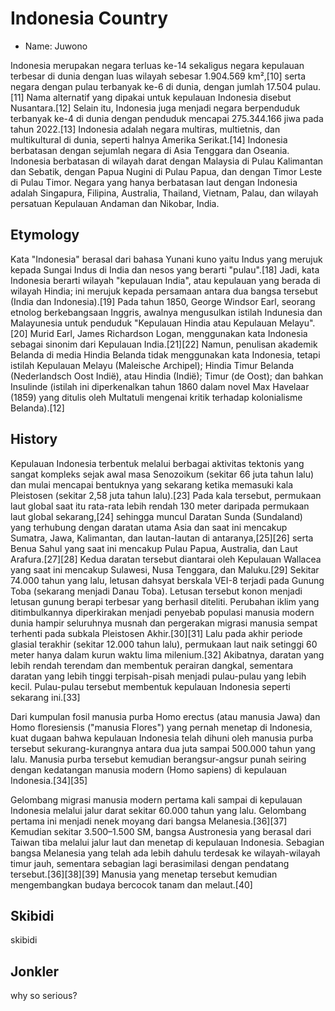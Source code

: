 # Indonesia Country

- Name: Juwono

Indonesia merupakan negara terluas ke-14 sekaligus negara kepulauan terbesar di dunia dengan luas wilayah sebesar 1.904.569 km²,[10] serta negara dengan pulau terbanyak ke-6 di dunia, dengan jumlah 17.504 pulau.[11] Nama alternatif yang dipakai untuk kepulauan Indonesia disebut Nusantara.[12] Selain itu, Indonesia juga menjadi negara berpenduduk terbanyak ke-4 di dunia dengan penduduk mencapai 275.344.166 jiwa pada tahun 2022.[13] Indonesia adalah negara multiras, multietnis, dan multikultural di dunia, seperti halnya Amerika Serikat.[14] Indonesia berbatasan dengan sejumlah negara di Asia Tenggara dan Oseania. Indonesia berbatasan di wilayah darat dengan Malaysia di Pulau Kalimantan dan Sebatik, dengan Papua Nugini di Pulau Papua, dan dengan Timor Leste di Pulau Timor. Negara yang hanya berbatasan laut dengan Indonesia adalah Singapura, Filipina, Australia, Thailand, Vietnam, Palau, dan wilayah persatuan Kepulauan Andaman dan Nikobar, India.

## Etymology
Kata "Indonesia" berasal dari bahasa Yunani kuno yaitu Indus yang merujuk kepada Sungai Indus di India dan nesos yang berarti "pulau".[18] Jadi, kata Indonesia berarti wilayah "kepulauan India", atau kepulauan yang berada di wilayah Hindia; ini merujuk kepada persamaan antara dua bangsa tersebut (India dan Indonesia).[19] Pada tahun 1850, George Windsor Earl, seorang etnolog berkebangsaan Inggris, awalnya mengusulkan istilah Indunesia dan Malayunesia untuk penduduk "Kepulauan Hindia atau Kepulauan Melayu".[20] Murid Earl, James Richardson Logan, menggunakan kata Indonesia sebagai sinonim dari Kepulauan India.[21][22] Namun, penulisan akademik Belanda di media Hindia Belanda tidak menggunakan kata Indonesia, tetapi istilah Kepulauan Melayu (Maleische Archipel); Hindia Timur Belanda (Nederlandsch Oost Indië), atau Hindia (Indië); Timur (de Oost); dan bahkan Insulinde (istilah ini diperkenalkan tahun 1860 dalam novel Max Havelaar (1859) yang ditulis oleh Multatuli mengenai kritik terhadap kolonialisme Belanda).[12]
## History

Kepulauan Indonesia terbentuk melalui berbagai aktivitas tektonis yang sangat kompleks sejak awal masa Senozoikum (sekitar 66 juta tahun lalu) dan mulai mencapai bentuknya yang sekarang ketika memasuki kala Pleistosen (sekitar 2,58 juta tahun lalu).[23] Pada kala tersebut, permukaan laut global saat itu rata-rata lebih rendah 130 meter daripada permukaan laut global sekarang,[24] sehingga muncul Daratan Sunda (Sundaland) yang terhubung dengan daratan utama Asia dan saat ini mencakup Sumatra, Jawa, Kalimantan, dan lautan-lautan di antaranya,[25][26] serta Benua Sahul yang saat ini mencakup Pulau Papua, Australia, dan Laut Arafura.[27][28] Kedua daratan tersebut diantarai oleh Kepulauan Wallacea yang saat ini mencakup Sulawesi, Nusa Tenggara, dan Maluku.[29] Sekitar 74.000 tahun yang lalu, letusan dahsyat berskala VEI-8 terjadi pada Gunung Toba (sekarang menjadi Danau Toba). Letusan tersebut konon menjadi letusan gunung berapi terbesar yang berhasil diteliti. Perubahan iklim yang ditimbulkannya diperkirakan menjadi penyebab populasi manusia modern dunia hampir seluruhnya musnah dan pergerakan migrasi manusia sempat terhenti pada subkala Pleistosen Akhir.[30][31] Lalu pada akhir periode glasial terakhir (sekitar 12.000 tahun lalu), permukaan laut naik setinggi 60 meter hanya dalam kurun waktu lima milenium.[32] Akibatnya, daratan yang lebih rendah terendam dan membentuk perairan dangkal, sementara daratan yang lebih tinggi terpisah-pisah menjadi pulau-pulau yang lebih kecil. Pulau-pulau tersebut membentuk kepulauan Indonesia seperti sekarang ini.[33]

Dari kumpulan fosil manusia purba Homo erectus (atau manusia Jawa) dan Homo floresiensis ("manusia Flores") yang pernah menetap di Indonesia, kuat dugaan bahwa kepulauan Indonesia telah dihuni oleh manusia purba tersebut sekurang-kurangnya antara dua juta sampai 500.000 tahun yang lalu. Manusia purba tersebut kemudian berangsur-angsur punah seiring dengan kedatangan manusia modern (Homo sapiens) di kepulauan Indonesia.[34][35]

Gelombang migrasi manusia modern pertama kali sampai di kepulauan Indonesia melalui jalur darat sekitar 60.000 tahun yang lalu. Gelombang pertama ini menjadi nenek moyang dari bangsa Melanesia.[36][37] Kemudian sekitar 3.500–1.500 SM, bangsa Austronesia yang berasal dari Taiwan tiba melalui jalur laut dan menetap di kepulauan Indonesia. Sebagian bangsa Melanesia yang telah ada lebih dahulu terdesak ke wilayah-wilayah timur jauh, sementara sebagian lagi berasimilasi dengan pendatang tersebut.[36][38][39] Manusia yang menetap tersebut kemudian mengembangkan budaya bercocok tanam dan melaut.[40]

## Skibidi
skibidi

## Jonkler
why so serious?